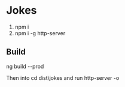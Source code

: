 # Jokes
1. npm i
2. npm i -g http-server

## Build
ng build --prod 

Then into cd dist\jokes and run http-server -o 


